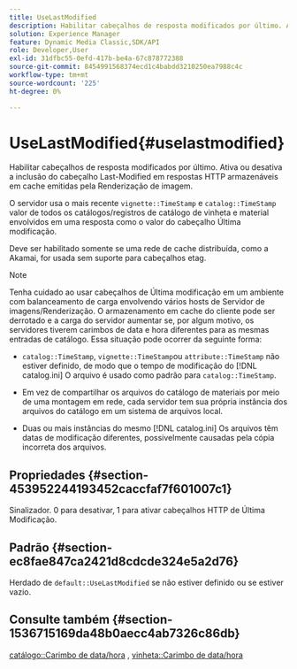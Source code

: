 ```yaml
---
title: UseLastModified
description: Habilitar cabeçalhos de resposta modificados por último. Ativa ou desativa a inclusão do cabeçalho Last-Modified em respostas HTTP armazenáveis em cache emitidas pela Renderização de imagem.
solution: Experience Manager
feature: Dynamic Media Classic,SDK/API
role: Developer,User
exl-id: 31dfbc55-0efd-417b-be4a-67c878772388
source-git-commit: 8454991568374ecd1c4babdd3210250ea7988c4c
workflow-type: tm+mt
source-wordcount: '225'
ht-degree: 0%

---
```


# UseLastModified{#uselastmodified}

Habilitar cabeçalhos de resposta modificados por último. Ativa ou desativa a inclusão do cabeçalho Last-Modified em respostas HTTP armazenáveis em cache emitidas pela Renderização de imagem.

O servidor usa o mais recente `vignette::TimeStamp` e `catalog::TimeStamp` valor de todos os catálogos/registros de catálogo de vinheta e material envolvidos em uma resposta como o valor do cabeçalho Última modificação.

Deve ser habilitado somente se uma rede de cache distribuída, como a Akamai, for usada sem suporte para cabeçalhos etag.

>[!NOTE]
>
>Tenha cuidado ao usar cabeçalhos de Última modificação em um ambiente com balanceamento de carga envolvendo vários hosts de Servidor de imagens/Renderização. O armazenamento em cache do cliente pode ser derrotado e a carga do servidor aumentar se, por algum motivo, os servidores tiverem carimbos de data e hora diferentes para as mesmas entradas de catálogo. Essa situação pode ocorrer da seguinte forma:

* `catalog::TimeStamp`, `vignette::TimeStamp`ou `attribute::TimeStamp` não estiver definido, de modo que o tempo de modificação do [!DNL catalog.ini] O arquivo é usado como padrão para `catalog::TimeStamp`.

* Em vez de compartilhar os arquivos do catálogo de materiais por meio de uma montagem em rede, cada servidor tem sua própria instância dos arquivos do catálogo em um sistema de arquivos local.
* Duas ou mais instâncias do mesmo [!DNL catalog.ini] Os arquivos têm datas de modificação diferentes, possivelmente causadas pela cópia incorreta dos arquivos.

## Propriedades {#section-453952244193452caccfaf7f601007c1}

Sinalizador. 0 para desativar, 1 para ativar cabeçalhos HTTP de Última Modificação.

## Padrão {#section-ec8fae847ca2421d8cdcde324e5a2d76}

Herdado de `default::UseLastModified` se não estiver definido ou se estiver vazio.

## Consulte também {#section-1536715169da48b0aecc4ab7326c86db}

[catálogo::Carimbo de data/hora](../../../../../ir-api/material-cat/image-rendering-api-ref/c-ir-material-catalog/c-ir-material-data-reference/r-ir-timestamp-dataref.md#reference-6daf7973dc4f4b4e9e8165756db7c319) , [vinheta::Carimbo de data/hora](../../../../../ir-api/material-cat/image-rendering-api-ref/c-ir-material-catalog/c-ir-vignette-map-reference/r-ir-timestamp-vignette.md#reference-d57cdd40a6a645d199dbb1d56cc85bc1)

